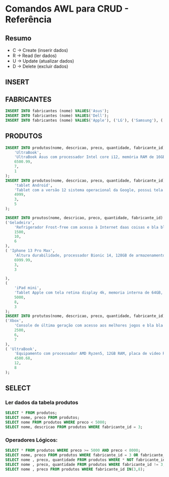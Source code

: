 # Comandos AWL para CRUD - Referência 

## Resumo

- C -> Create (inserir dados)
- R -> Read (ler dados)
- U -> Update (atualizar dados)
- D -> Delete (excluir dados)

## INSERT

## FABRICANTES

```sql
INSERT INTO fabricantes (nome) VALUES('Asus');
INSERT INTO fabricantes (nome) VALUES('Dell');
INSERT INTO fabricantes (nome) VALUES('Apple'), ('LG'), ('Samsung'), ('Brastemp');
```
## PRODUTOS
```sql
INSERT INTO produtos(nome, descricao, preco, quantidade, fabricante_id) VALUES(
    'UltraBook',
    'UltraBook Asus com processador Intel core i12, memória RAM de 16GB e Windows 11',
    6500.99,
    7,
    1
);
INSERT INTO produtos(nome, descricao, preco, quantidade, fabricante_id) VALUES(
    'tablet Android',
    'Tablet com a versão 12 sistema operacional da Google, possui tela de 10 polegadas e armazenamento de 64GB',
    4999,
    3,
    5
);

INSERT INTO proutos(nome, descricao, preco, quantidade, fabricante_id) VALUES 
('Geladeira',
    'Refrigerador Frost-free com acesso à Internet daas coisas e bla bla bla',
    1500,
    10,
    6
),
( 'Iphone 13 Pro Max',
    'Altura durabilidade, processador Bionic 14, 128GB de armazenamento, 6GB de RAM e caro pra caramba',
    6999.99,
    3,
    3

),
(
    'iPad mini',
    'Tablet Apple com tela retina display 4k, memoria interna de 64GB, acesso ao iCLound.',
    5000,
    8,
    3   
);
INSERT INTO protutos(nome, descricao, preco, quantidade, fabricante_id) VALUES 
('Xbox',
    'Console de última geração com acesso aos melhores jogos e bla bla bla',
    2500,
    6,
    7 
),
( 'UltraBook',
    'Equipamento com processador AMD Ryzen5, 12GB RAM, placa de video RTX ',
    4500.68,
    12,
    8
);

```
## SELECT
### Ler dados da tabela produtos
```sql
SELECT * FROM produtos;
SELECT nome, preco FROM produtos;
SELECT nome FROM produtos WHERE preco < 5000;
SELECT nome, descricao FROM produtos WHERE fabricante_id = 3;
```
### Operadores Lógicos:
```sql
SELECT * FROM produtos WHERE preco >= 5000 AND preco < 8000;
SELECT nome, preco FROM produtos WHERE fabricante_id = 3 OR fabricante_id = 7;
SELECT nome , preco, quantidade FROM produtos WHERE * NOT fabricante_id = 3;
SELECT nome , preco, quantidade FROM produtos WHERE fabricante_id != 3; # varsao 2
SELECT nome , preco FROM produtos WHERE fabricante_id IN(3,8);

```
```sql

```
```sql

```
```sql

```